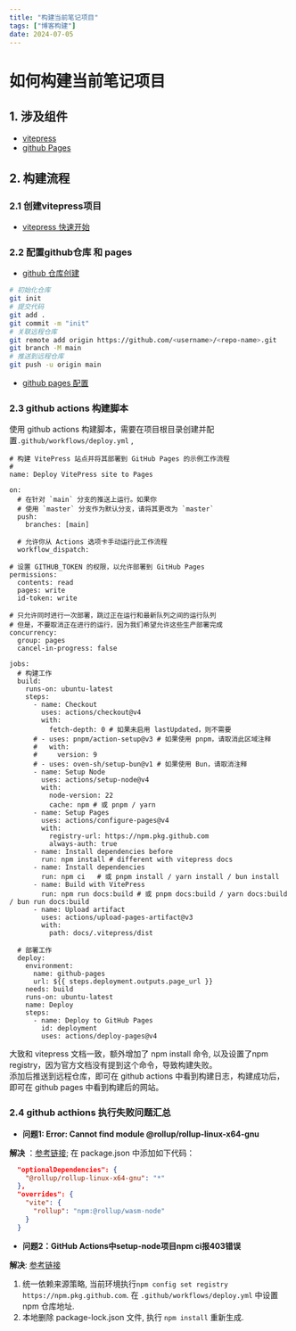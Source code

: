 ```yaml
---
title: "构建当前笔记项目"
tags: ["博客构建"]
date: 2024-07-05
---
```

# 如何构建当前笔记项目

## 1. 涉及组件
- [vitepress](tps://vitepress.dev/)
- [github Pages](https://docs.github.com/en/pages)


## 2. 构建流程

### 2.1 创建vitepress项目

- [vitepress 快速开始](https://vitepress.dev/zh/guide/getting-started)

### 2.2 配置github仓库 和 pages

- [github 仓库创建](https://docs.github.com/en/repositories/creating-and-managing-repositories/creating-a-new-repository)

```bash
# 初始化仓库
git init
# 提交代码
git add .
git commit -m "init"
# 关联远程仓库
git remote add origin https://github.com/<username>/<repo-name>.git
git branch -M main
# 推送到远程仓库
git push -u origin main
```
- [github pages 配置](https://docs.github.com/en/pages/getting-started-with-github-pages/creating-a-github-pages-site)

### 2.3 github actions 构建脚本

使用 github actions 构建脚本，需要在项目根目录创建并配置`.github/workflows/deploy.yml` ,   
```yaml{46-50}
# 构建 VitePress 站点并将其部署到 GitHub Pages 的示例工作流程
#
name: Deploy VitePress site to Pages

on:
  # 在针对 `main` 分支的推送上运行。如果你
  # 使用 `master` 分支作为默认分支，请将其更改为 `master`
  push:
    branches: [main]

  # 允许你从 Actions 选项卡手动运行此工作流程
  workflow_dispatch:

# 设置 GITHUB_TOKEN 的权限，以允许部署到 GitHub Pages
permissions:
  contents: read
  pages: write
  id-token: write

# 只允许同时进行一次部署，跳过正在运行和最新队列之间的运行队列
# 但是，不要取消正在进行的运行，因为我们希望允许这些生产部署完成
concurrency:
  group: pages
  cancel-in-progress: false

jobs:
  # 构建工作
  build:
    runs-on: ubuntu-latest
    steps:
      - name: Checkout
        uses: actions/checkout@v4
        with:
          fetch-depth: 0 # 如果未启用 lastUpdated，则不需要
      # - uses: pnpm/action-setup@v3 # 如果使用 pnpm，请取消此区域注释
      #   with:
      #     version: 9
      # - uses: oven-sh/setup-bun@v1 # 如果使用 Bun，请取消注释
      - name: Setup Node
        uses: actions/setup-node@v4
        with:
          node-version: 22
          cache: npm # 或 pnpm / yarn
      - name: Setup Pages
        uses: actions/configure-pages@v4
        with:
          registry-url: https://npm.pkg.github.com
          always-auth: true
      - name: Install dependencies before
        run: npm install # different with vitepress docs
      - name: Install dependencies
        run: npm ci   # 或 pnpm install / yarn install / bun install
      - name: Build with VitePress
        run: npm run docs:build # 或 pnpm docs:build / yarn docs:build / bun run docs:build
      - name: Upload artifact
        uses: actions/upload-pages-artifact@v3
        with:
          path: docs/.vitepress/dist

  # 部署工作
  deploy:
    environment:
      name: github-pages
      url: ${{ steps.deployment.outputs.page_url }}
    needs: build
    runs-on: ubuntu-latest
    name: Deploy
    steps:
      - name: Deploy to GitHub Pages
        id: deployment
        uses: actions/deploy-pages@v4
```
大致和 vitepress 文档一致，额外增加了 npm install 命令, 以及设置了npm registry，因为官方文档没有提到这个命令，导致构建失败。  
添加后推送到远程仓库，即可在 github actions 中看到构建日志，构建成功后，即可在 github pages 中看到构建后的网站。

### 2.4 github acthions 执行失败问题汇总

- **问题1: Error: Cannot find module @rollup/rollup-linux-x64-gnu**

**解决** ：[参考链接](https://blog.csdn.net/weixin_45012973/article/details/144199095); 在 package.json 中添加如下代码：
```json
  "optionalDependencies": {
    "@rollup/rollup-linux-x64-gnu": "*"
  },
  "overrides": {
    "vite": {
      "rollup": "npm:@rollup/wasm-node"
    }
  }
```

- **问题2：GitHub Actions中setup-node项目npm ci报403错误**

**解决**: [参考链接](https://blog.gitcode.com/620ffa2fdcc4800e72a6e8d36f8cbe6d.html)   
1. 统一依赖来源策略, 当前环境执行`npm config set registry https://npm.pkg.github.com`. 在 `.github/workflows/deploy.yml` 中设置 npm 仓库地址.  
2. 本地删除 package-lock.json 文件, 执行 `npm install` 重新生成.








